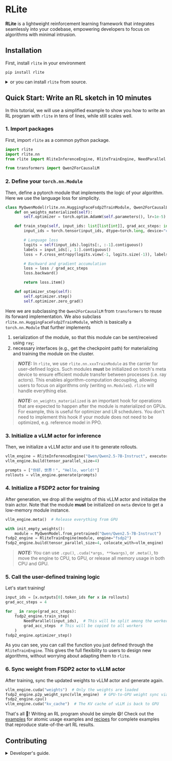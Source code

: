 # RLite

**RLite** is a lightweight reinforcement learning framework that integrates seamlessly into your codebase, empowering developers to focus on algorithms with minimal intrusion.

## Installation

First, install `rlite` in your environment

```
pip install rlite
```

<details>

<summary>or you can install <code>rlite</code> from source.</summary>

We recommend using `conda` to manage our computation environment.

1. Create a conda environment:

```
conda create -n rlite python==3.12
conda activate rlite
```

2. Install common dependencies

```bash
# install vllm
pip install vllm accelerate

# flash attention 2 (make sure you have 64 CPU cores)
MAX_JOBS=64 pip install flash-attn --no-build-isolation

# Install fashinfer for faster inference
pip install flashinfer-python==0.2.2.post1 -i https://flashinfer.ai/whl/cu124/torch2.6
```

4. Install `rlite`

```bash
git clone https://github.com/rlite-project/RLite.git
cd RLite; pip install -e .
```

</details>

## Quick Start: Write an RL sketch in 10 minutes

In this tutorial, we will use a simplified example to show you how to write an RL program with `rlite` in tens of lines, while still scales well.

### 1. Import packages

First, import `rlite` as a common python package.

```python
import rlite
import rlite.nn
from rlite import RliteInferenceEngine, RliteTrainEngine, NeedParallel

from transformers import Qwen2ForCausalLM
```

### 2. Define your `torch.nn.Module`

Then, define a pytorch module that implements the logic of your algorithm. Here we use the language loss for simplicity.

```python
class MyQwenModel(rlite.nn.HuggingFaceFsdp2TrainModule, Qwen2ForCausalLM):
    def on_weights_materialized(self):
        self.optimizer = torch.optim.AdamW(self.parameters(), lr=1e-5)

    def train_step(self, input_ids: list[list[int]], grad_acc_steps: int = 1):
        input_ids = torch.tensor(input_ids, dtype=torch.long, device="cuda")

        # Language loss
        logits = self(input_ids).logits[:, :-1].contiguous()
        labels = input_ids[:, 1:].contiguous()
        loss = F.cross_entropy(logits.view(-1, logits.size(-1)), labels.view(-1)).mean()

        # Backward and gradient accumulation
        loss = loss / grad_acc_steps
        loss.backward()

        return loss.item()

    def optimizer_step(self):
        self.optimizer.step()
        self.optimizer.zero_grad()
```

Here we are subclassing the `Qwen2ForCausalLM` from `transformers` to reuse its forward implementation. We also subclass `rlite.nn.HuggingFaceFsdp2TrainModule`, which is basically a `torch.nn.Module` that further implements

1. serialization of the module, so that this module can be sent/received using `ray`;
2. necessary interfaces (e.g., get the checkpoint path) for materializing and training the module on the cluster.

> **_NOTE:_** In `rlite`, we use `rlite.nn.xxxTrainModule` as the carrier for user-defined logics. Such modules **must** be initialized on torch's meta device to ensure efficient module transfer between processes (i.e. ray actors). This enables algorithm-computation decoupling, allowing users to focus on algorithms only (writing `nn.Module`s). `rlite` will handle everything else.

> **_NOTE:_** `on_weights_materialized` is an important hook for operations that are expected to happen after the module is materialized on GPUs. For example, this is useful for optimizer and LR schedulers. You don't need to implement this hook if your module does not need to be optimized, e.g. reference model in PPO.

### 3. Initialize a vLLM actor for inference

Then, we initialize a vLLM actor and use it to generate rollouts.

```python
vllm_engine = RliteInferenceEngine("Qwen/Qwen2.5-7B-Instruct", executor="vllm")
vllm_engine.build(tensor_parallel_size=4)

prompts = ["你好，世界！", "Hello, world!"]
rollouts = vllm_engine.generate(prompts)
```

### 4. Initialize a FSDP2 actor for training

After generation, we drop all the weights of this vLLM actor and initialize the train actor. Note that the module **must** be initialized on `meta` device to get a low-memory module instance.

```python
vllm_engine.meta()  # Release everything from GPU

with init_empty_weights():
    module = MyQwenModel.from_pretrained("Qwen/Qwen2.5-7B-Instruct")
fsdp2_engine = RliteTrainEngine(module, engine="fsdp2")
fsdp2_engine.build(tensor_parallel_size=4, colocate_with=vllm_engine)
```

> **_NOTE:_** You can use `.cpu()`, `.cuda(*args, **kwargs)`, or `.meta()`, to move the engine to CPU, to GPU, or release all memory usage in both CPU and GPU.

### 5. Call the user-defined training logic

Let's start training!

```python
input_ids = [x.outputs[0].token_ids for x in rollouts]
grad_acc_steps = 4

for _ in range(grad_acc_steps):
    fsdp2_engine.train_step(
        NeedParallel(input_ids),  # This will be split among the workers (DP)
        grad_acc_steps  # This will be copied to all workers
    )
fsdp2_engine.optimizer_step()
```

As you can see, you can call the function you just defined through the `RliteTrainEngine`. This gives the full flexibility to users to design new algorithms, without worrying about adapting them to `rlite`.

### 6. Sync weight from FSDP2 actor to vLLM actor

After training, sync the updated weights to vLLM actor and generate again.

```python
vllm_engine.cuda("weights")  # Only the weights are loaded
fsdp2_engine.p2p_weight_sync(vllm_engine)  # GPU-to-GPU weight sync via CUDAIPC
fsdp2_engine.cpu()
vllm_engine.cuda("kv_cache")  # The KV cache of vLLM is back to GPU
```

That's all 🎉! Writing an RL program should be simple 😄! Check out the [examples](//examples/) for atomic usage examples and [recipes]() for complete examples that reproduce state-of-the-art RL results.

## Contributing

<details>
<summary>Developer's guide.</summary>

We use `pre-commit` and `git cz` to sanitize the commits. You can run `pre-commit` before `git cz` to avoid repeatedly input the commit messages.

```bash
pip install pre-commit
# Install pre-commit hooks
pre-commit install
pre-commit install --hook-type commit-msg
# Install this emoji-style tool
sudo npm install -g git-cz --no-audit --verbose --registry=https://registry.npmmirror.com

# Install rlite
pip install -e ".[dev]"
```

##### Code Style

- Single line code length is 99 characters, comments and documents are 79 characters.
- Write unit tests for atomic capabilities to ensure that `pytest` does not throw an error.

Run `pre-commit` to automatically lint the code:

```
pre-commit run --all-files
```

##### Run Unit Tests:

```bash
# Only run tests
pytest

# Run tests and output test code coverage report
pytest --cov=rlite
```

</details>
